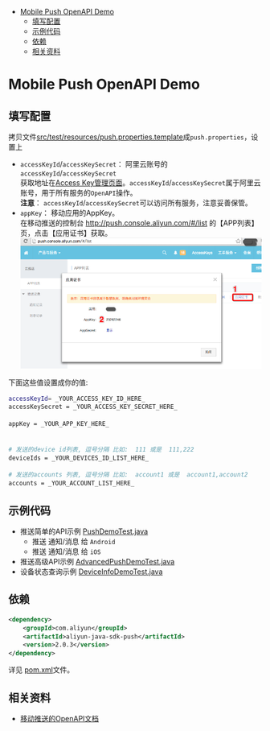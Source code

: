 <!-- START doctoc generated TOC please keep comment here to allow auto update -->
<!-- DON'T EDIT THIS SECTION, INSTEAD RE-RUN doctoc TO UPDATE -->


- [Mobile Push OpenAPI Demo](#mobile-push-openapi-demo)
  - [填写配置](#%E5%A1%AB%E5%86%99%E9%85%8D%E7%BD%AE)
  - [示例代码](#%E7%A4%BA%E4%BE%8B%E4%BB%A3%E7%A0%81)
  - [依赖](#%E4%BE%9D%E8%B5%96)
  - [相关资料](#%E7%9B%B8%E5%85%B3%E8%B5%84%E6%96%99)

<!-- END doctoc generated TOC please keep comment here to allow auto update -->

Mobile Push OpenAPI Demo
=========================

填写配置
----------------

拷贝文件[src/test/resources/push.properties.template](src/test/resources/push.properties.template)成`push.properties`，设置上

- `accessKeyId`/`accessKeySecret`： 阿里云账号的`accessKeyId`/`accessKeySecret`   
    获取地址在[Access Key管理页面](https://ak-console.aliyun.com/#/accesskey)。`accessKeyId`/`accessKeySecret`属于阿里云账号，用于所有服务的`OpenAPI`操作。  
    **注意**： `accessKeyId`/`accessKeySecret`可以访问所有服务，注意妥善保管。
- `appKey`： 移动应用的AppKey。  
    在移动推送的控制台 http://push.console.aliyun.com/#/list 的【APP列表】页，点击【应用证书】获取。  
    ![](get-appkey.png)

下面这些值设置成你的值:

```bash
accessKeyId= _YOUR_ACCESS_KEY_ID_HERE_
accessKeySecret = _YOUR_ACCESS_KEY_SECRET_HERE_

appKey = _YOUR_APP_KEY_HERE_


# 发送的device id列表, 逗号分隔 比如:  111 或是  111,222
deviceIds = _YOUR_DEVICES_ID_LIST_HERE_

# 发送的accounts 列表, 逗号分隔 比如:  account1 或是  account1,account2
accounts = _YOUR_ACCOUNT_LIST_HERE_
```

示例代码
-----------------

- 推送简单的API示例 [PushDemoTest.java](src/test/java/com/aliyun/demo/push/PushDemoTest.java)
    - 推送 通知/消息 给 `Android`
    - 推送 通知/消息 给 `iOS`
- 推送高级API示例 [AdvancedPushDemoTest.java](src/test/java/com/aliyun/demo/push/AdvancedPushDemoTest.java)
- 设备状态查询示例 [DeviceInfoDemoTest.java](src/test/java/com/aliyun/demo/push/DeviceInfoDemoTest.java)

依赖
-----------------

```xml
<dependency>
    <groupId>com.aliyun</groupId>
    <artifactId>aliyun-java-sdk-push</artifactId>
    <version>2.0.3</version>
</dependency>
```

详见 [pom.xml](pom.xml)文件。

相关资料
-----------------

- [移动推送的OpenAPI文档](https://help.aliyun.com/document_detail/mobilepush/api-reference/openapi.html)

